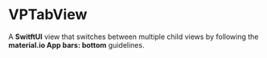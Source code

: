 # VPTabView
A **SwitftUI** view that switches between multiple child views by following the **material.io App bars: bottom** guidelines.

